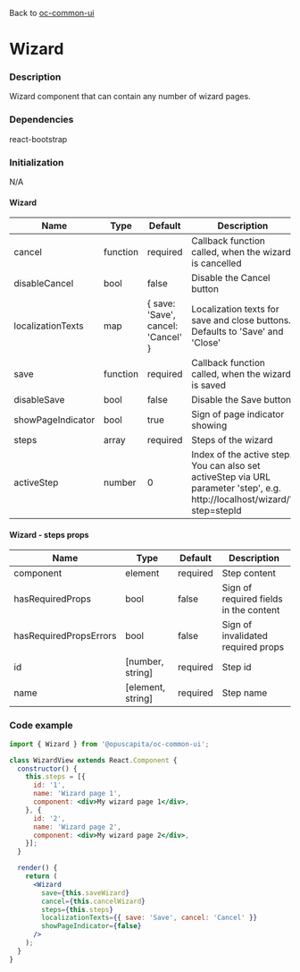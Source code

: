 Back to [oc-common-ui](../../README.md)

# Wizard

### Description

Wizard component that can contain any number of wizard pages.

### Dependencies

react-bootstrap

### Initialization

N/A

#### Wizard

Name | Type | Default | Description
--- | --- | --- | ---
cancel | function | required | Callback function called, when the wizard is cancelled
disableCancel | bool | false | Disable the Cancel button
localizationTexts | map | { save: 'Save', cancel: 'Cancel' } | Localization texts for save and close buttons. Defaults to 'Save' and 'Close'
save | function | required | Callback function called, when the wizard is saved
disableSave | bool | false | Disable the Save button
showPageIndicator | bool | true | Sign of page indicator showing
steps | array | required | Steps of the wizard
activeStep | number | 0 | Index of the active step. You can also set activeStep via URL parameter 'step', e.g. http://localhost/wizard/?step=stepId

#### Wizard - steps props

Name | Type | Default | Description
--- | --- | --- | ---
component | element | required | Step content
hasRequiredProps | bool | false | Sign of required fields in the content
hasRequiredPropsErrors | bool | false | Sign of invalidated required props
id | [number, string] | required | Step id
name | [element, string] | required | Step name

### Code example

```jsx
import { Wizard } from '@opuscapita/oc-common-ui';

class WizardView extends React.Component {
  constructor() {
    this.steps = [{
      id: '1',
      name: 'Wizard page 1',
      component: <div>My wizard page 1</div>,
    }, {
      id: '2',
      name: 'Wizard page 2',
      component: <div>My wizard page 2</div>,
    }];
  }

  render() {
    return (
      <Wizard
        save={this.saveWizard}
        cancel={this.cancelWizard}
        steps={this.steps}
        localizationTexts={{ save: 'Save', cancel: 'Cancel' }}
        showPageIndicator={false}
      />
    );
  }
}
```

